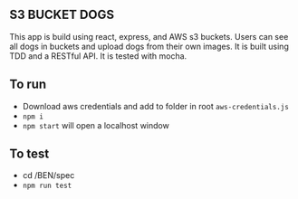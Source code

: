 ## S3 BUCKET DOGS

This app is build using react, express, and AWS s3 buckets. Users can see all dogs in buckets and upload dogs from their own images. It is built using TDD and a RESTful API. It is tested with mocha.

## To run

- Download aws credentials and add to folder in root `aws-credentials.js`
- `npm i`
- `npm start` will open a localhost window

## To test

- cd /BEN/spec
- `npm run test`
